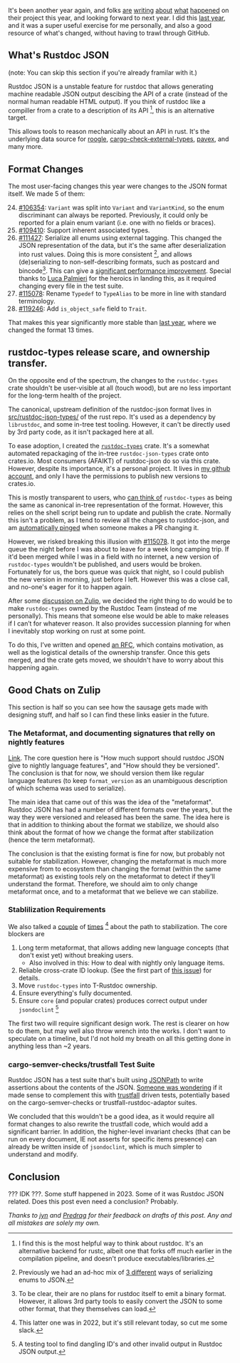 
It's been another year again, and folks [are][rep1] [writing][rep2] [about][rep3] [what][rep4] [happened][rep5] on their project this year,
and looking forward to next year. I did this [last year](/posts/rustdoc-json-2022/), and it was a super useful exercise for me
personally, and also a good resource of what's changed, without having to trawl through GitHub.


[rep1]: https://bytecodealliance.org/articles/wasmtime-and-cranelift-in-2023
[rep2]: https://slint.dev/blog/2023-in-review
[rep3]: https://www.eff.org/deeplinks/2023/12/fighting-european-threats-encryption-2023-year-review
[rep4]: https://wordpress.com/blog/2023/12/29/2023-year-in-review/
[rep5]: https://blog.thea.codes/my-2023/

## What's Rustdoc JSON

(note: You can skip this section if you're already framilar with it.)

Rustdoc JSON is a unstable feature for rustdoc that allows generating machine readable JSON output descibing
the API of a crate (instead of the normal human readable HTML output). If you think of rustdoc like a compiller
from a crate to a description of its API [^rustdoc_as_compiller], this is an alternative target.


[^rustdoc_as_compiller]: I find this is the most helpful way to think about
    rustdoc. It's an alternative backend for rustc, albeit one that forks off
    much earlier in the compilation pipeline, and doesn't produce
    executables/libraries.

This allows tools to reason mechanically about an API in rust. It's the underlying data source for
[roogle](https://roogle.hkmatsumoto.com/),
[cargo-check-external-types](https://github.com/awslabs/cargo-check-external-types),
[pavex](https://github.com/LukeMathWalker/pavex/),
and many more.

## Format Changes

The most user-facing changes this year were changes to the JSON format itself. We made 5 of them:

24. [#106354][106354]: `Variant` was split into `Variant` and `VariantKind`, so the enum discriminant can always be reported. Previously, it could only be reported for a plain enum variant (i.e. one with no fields or braces).
25. [#109410][109410]: Support inherent associated types.
26. [#111427][111427]: Serialize all enums using external tagging. This changed the JSON representation of the data, but it's the same after deserialization into rust values. Doing this is more consistent [^enum_consistant], and allows (de)serializing to non-self-describing formats, such as postcard and bincode[^binary_format]. This can give a [significant performance improvement](https://rust-lang.zulipchat.com/#narrow/stream/266220-t-rustdoc/topic/.28De.29serialization.20speed.20of.20JSON.20docs/near/356983259). Special thanks to [Luca Palmieri](https://www.lpalmieri.com/) for the heroics in landing this, as it required changing every file in the test suite.
27. [#115078][115078]: Rename `Typedef` to `TypeAlias` to be more in line with standard terminology.
28. [#119246][119246]: Add `is_object_safe` field to `Trait`.

[^enum_consistant]: Previously we had an ad-hoc mix of [3 different](https://github.com/rust-lang/rust/issues/93667) ways of serializing enums to JSON.

[^binary_format]: To be clear, their are no plans for rustdoc itself to emit a binary format. However, it allows 3rd party tools to easily convert the JSON to some other format, that they themselves can load.

That makes this year significantly more stable than [last
year](https://alona.page/posts/rustdoc-json-2022/#format-changes), where we
changed the format 13 times.

## rustdoc-types release scare, and ownership transfer.

On the opposite end of the spectrum, the changes to the `rustdoc-types` crate shouldn't be user-visible at all
(touch wood), but are no less important for the long-term health of the project.

The canonical, upstream definition of the rustdoc-json format lives in
[src/rustdoc-json-types/](https://github.com/rust-lang/rust/tree/5a345b325b59370171d9a00c8f575fb177ead767/src/rustdoc-json-types)
of the rust repo. It's used as a dependency by `librustdoc`, and some in-tree
test tooling. However, it can't be directly used by 3rd party code, as it isn't packaged here at all.

To ease adoption, I created the
[`rustdoc-types`](https://crates.io/crates/rustdoc-types) crate. It's a
somewhat automated repackaging of the in-tree `rustdoc-json-types` crate onto
crates.io. Most consumers (AFAIKT) of rustdoc-json do so via this crate.
However, despite its importance, it's a personal project. It lives in
[my github account](https://github.com/aDotInTheVoid/rustdoc-types/tree/4be3505d55aa502f7aec3f71383a7dec660bd177/),
and only I have the permissions to publish new versions to crates.io.

This is mostly transparent to users, who [can think of](https://youtu.be/OxQYyg_v3rw?t=991)
`rustdoc-types` as being the same as canonical in-tree representation of the format. However,
this relies on the shell script being run to update and publish the crate. Normally
this isn't a problem, as I tend to review all the changes to rustdoc-json, and am 
[automatically pinged](https://github.com/rust-lang/rust/blob/5a345b325b59370171d9a00c8f575fb177ead767/triagebot.toml#L533) when someone
makes a PR changing it.

However, we risked breaking this illusion with [#115078][115078]. It got into the merge queue the
night before I was about to leave for a week long camping trip. If it'd been merged while I
was in a field with no internet, a new version of `rustdoc-types` wouldn't be
published, and users would be broken. Fortunately for us, the bors queue was quick that
night, so I could publish the new version in morning, just before I left. However this was
a close call, and no-one's eager for it to happen again.

After some [discussion on
Zulip](https://rust-lang.zulipchat.com/#narrow/stream/266220-t-rustdoc/topic/call.20for.20rustdoc-types.20maintainers),
we decided the right thing to do would be to make `rustdoc-types` owned by the
Rustdoc Team (instead of me personally). This means that someone else would be
able to make releases if I can’t for whatever reason. It also provides
succession planning for when I inevitably stop working on rust at some point.

To do this, I’ve written and opened [an
RFC](https://github.com/rust-lang/rfcs/pull/3505), which contains motivation, as
well as the logistical details of the ownership transfer. Once this gets
merged, and the crate gets moved, we shouldn't have to worry about this
happening again.


## Good Chats on Zulip
This section is half so you can see how the sausage gets made with designing
stuff, and half so I can find these links easier in the future.

### The Metaformat, and documenting signatures that relly on nightly features

[Link](https://rust-lang.zulipchat.com/#narrow/stream/266220-t-rustdoc/topic/Rustdoc.20JSON.3A.20Experimental.20rustc.20features).
The core question here is "How much support should rustdoc JSON give to nightly language features", and "How should they be versioned".
The conclusion is that for now, we should version them like regular language features (to keep `format_version` as an unambiguous description of which schema was used to serialize).

The main idea that came out of this was the idea of the "metaformat". Rustdoc JSON
has had a number of different formats over the years, but the way they were
versioned and released has been the same. The idea here is that in addition to
thinking about the format we stabilize, we should also think about the format of
how we change the format after stabilization (hence the term metaformat).

The conclusion is that the existing format is fine for now, but probably not
suitable for stabilization. However, changing the metaformat is much more
expensive from to ecosystem than changing the format (within the same
metaformat) as existing tools rely on the metaformat to detect if they'll
understand the format. Therefore, we should aim to only change metaformat once,
and to a metaformat that we believe we can stabilize.

### Stablilization Requirements

We also talked a 
[couple](https://rust-lang.zulipchat.com/#narrow/stream/266220-rustdoc/topic/Rustdoc.20JSON.3A.20Stabilization.20criteria)
of
[times](https://rust-lang.zulipchat.com/#narrow/stream/266220-t-rustdoc/topic/Long.20Term.20Rustdoc.20JSON.20Stability/near/386100109)
[^2022_stab]
about the path to stabilization. The core blockers are

1. Long term metaformat, that allows adding new language concepts (that don't exist yet) without breaking users.
    - Also involved in this: How to deal with nightly only language items.
2. Reliable cross-crate ID lookup. (See the first part of [this issue](https://github.com/rust-lang/rust/issues/106697)) for details.
3. Move `rustdoc-types` into T-Rustdoc ownership.
4. Ensure everything's fully documented.
5. Ensure `core` (and popular crates) produces correct output under `jsondoclint` [^jsondoclint]

The first two will require significant design work. The rest is clearer on how to do them, but may well also
throw wrench into the works. I don't want to speculate on a timeline, but I'd not hold my breath on all this getting done in
anything less than ~2 years.

[^2022_stab]: This latter one was in 2022, but it's still relevant today, so cut me some slack.

[^jsondoclint]: A testing tool to find dangling ID's and other invalid output in Rustdoc JSON output.

### cargo-semver-checks/trustfall Test Suite

Rustdoc JSON has a test suite that's built using [JSONPath](https://www.ietf.org/archive/id/draft-goessner-dispatch-jsonpath-00.html)
to write assertions about the contents of the JSON.
[Someone was wondering](https://rust-lang.zulipchat.com/#narrow/stream/266220-t-rustdoc/topic/.E2.9C.94.20Using.20cargo-semver-checks.20in.20rustdoc.20JSON.20tests.3A.20revisited)
if it made sense to complement this with [trustfall](https://github.com/obi1kenobi/trustfall) driven tests, potentially based on the cargo-semver-checks or trustfall-rustdoc-adaptor suites.

We concluded that this wouldn't be a good idea, as it would require all format
changes to also rewrite the trustfall code, which would add a significant
barrier. In addition, the higher-level invariant checks (that can be run on
every document, IE not asserts for specific items presence) can already be
written inside of `jsondoclint`, which is much simpler to understand and modify.

## Conclusion

??? IDK ???. Some stuff happened in 2023. Some of it was Rustdoc JSON related.
Does this post even need a conclusion? Probably.

*Thanks to [jyn](https://jyn.dev/) and [Predrag](https://predr.ag/) for their feedback on drafts of this post. Any and all mistakes are solely my own.*

[106354]: https://github.com/rust-lang/rust/pull/106354
[109410]: https://github.com/rust-lang/rust/pull/109410
[111427]: https://github.com/rust-lang/rust/pull/111427
[115078]: https://github.com/rust-lang/rust/pull/115078
[119246]: https://github.com/rust-lang/rust/pull/119246
